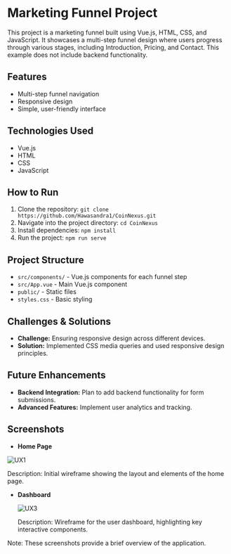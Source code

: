 # Marketing Funnel Project

This project is a marketing funnel built using Vue.js, HTML, CSS, and JavaScript. It showcases a multi-step funnel design where users progress through various stages, including Introduction, Pricing, and Contact. This example does not include backend functionality.

## Features
- Multi-step funnel navigation
- Responsive design
- Simple, user-friendly interface

## Technologies Used
- Vue.js
- HTML
- CSS
- JavaScript

## How to Run
1. Clone the repository: `git clone https://github.com/Hawasandra1/CoinNexus.git`
2. Navigate into the project directory: `cd CoinNexus`
3. Install dependencies: `npm install`
4. Run the project: `npm run serve`

## Project Structure
- `src/components/` - Vue.js components for each funnel step
- `src/App.vue` - Main Vue.js component
- `public/` - Static files
- `styles.css` - Basic styling

## Challenges & Solutions
- **Challenge:** Ensuring responsive design across different devices.
 - **Solution:** Implemented CSS media queries and used responsive design principles.

## Future Enhancements
- **Backend Integration:** Plan to add backend functionality for form submissions.
- **Advanced Features:** Implement user analytics and tracking.

## Screenshots
 - **Home Page**
    
  ![UX1](https://github.com/user-attachments/assets/10fe586d-fc16-4654-97e3-46e471e3ebb4)
  
  Description: Initial wireframe showing the layout and elements of the home page.

- **Dashboard**
    
   ![UX3](https://github.com/user-attachments/assets/ac8683a9-0b7d-44de-adfb-9a50758705c1)

  Description: Wireframe for the user dashboard, highlighting key interactive components.

Note: These screenshots provide a brief overview of the application.

  

